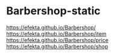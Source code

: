 # Barbershop-static
https://efekta.github.io/Barbershop/
https://efekta.github.io/Barbershop/item
https://efekta.github.io/Barbershop/price
https://efekta.github.io/Barbershop/shop
